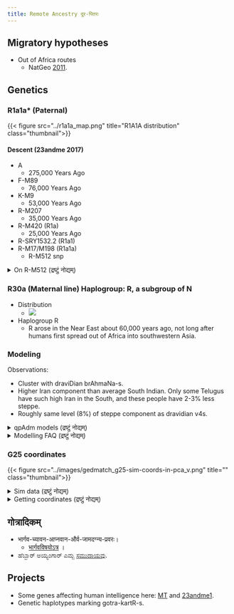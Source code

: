 ```yaml
---
title: Remote Ancestry दूर-पितरः
---
```



## Migratory hypotheses

- Out of Africa routes
    - NatGeo [2011](http://voices.nationalgeographic.com/2011/11/03/modern-humans-wandered-out-of-africa-via-arabia/).

## Genetics
### R1a1a* (Paternal)
{{< figure src="../r1a1a_map.png" title="R1A1A distribution" class="thumbnail">}}

#### Descent (23andme 2017)
- A
    - 275,000 Years Ago
- F-M89
    - 76,000 Years Ago
- K-M9
    - 53,000 Years Ago
- R-M207
    - 35,000 Years Ago
- R-M420 (R1a)
    - 25,000 Years Ago
- R-SRY1532.2 (R1a1)
- R-M17/M198 (R1a1a)
    - R-M512 snp

<details><summary>On R-M512 (द्रष्टुं नोद्यम्)</summary>

> Today, the men who share your haplogroup are most common in Eastern Europe, Russia and Ukraine. The lineage is also quite common in Poland, but decreases in frequency toward the Mediterranean countries. Farther to the west, about one-third of Norwegian men and a quarter of men from the far northern British Isles carry R-M512. Their ancestors arrived with various groups over the past 2,000 years, including with the Anglo-Saxons from central Europe in the 5th century and the Vikings who came from Scandinavia beginning about 800 CE. Additionally, the haplogroup is still relatively common in the Middle East, as well as in Central and South Asia where it reaches levels of up to 60% among the Kyrgyz and the Tajiks.
</details>



### R30a (Maternal line) Haplogroup: R, a subgroup of N
- Distribution
    - [![](http://i.imgur.com/dtJzFQL.png)](http://i.imgur.com/dtJzFQL.png)        
- Haplogroup R
    - R arose in the Near East about 60,000 years ago, not long after humans first spread out of Africa into southwestern Asia.

### Modeling

Observations:

- Cluster with draviDian brAhmaNa-s.
- Higher Iran component than average South Indian. Only some Telugus have such high Iran in the South, and these people have 2-3% less steppe.
- Roughly same level (8%) of  steppe component as dravidian v4s.

<details><summary>qpAdm models (द्रष्टुं नोद्यम्)</summary>

- Euclidean distance in 25-d space between the real sample (you) and the best possible simulation based on source populations: 1.1341% / 0.01134109 (Via Aryamsha - "Steppe ancestry is a bit underestimated on G25 simulations")
  - 56.8 IRN_Shahr_I_Sokhta_BA2
  - 15.0 Aryan
  - 14.6 AASI
  - 10.2 TKM_Gonur2_BA
  - 3.4 CHN_Upper_Yellow_River_LN
- 52.1 IVC_I8726 (90% IranN), 35.8 Onge, 12.2 Sintashta with p=0.2
- 48.7% pure IranN, 43.5% pure Onge and 7.8% pure Sintashta with p=0.74 when modelled distally
- 45.6% IVC (70% IranN, 25% AASI and 5% neolithic steppe), 45.7% Irula, 8.6% Sintashta. 
  - Steppe rich ancestors admixed with Steppe poor ancestors around 300 AD. (algorithm DATES developed by Moorjani. date was not accurate. Unfortunately for getting decent admixture dates one needs many samples.)
</details>


<details><summary>Modelling FAQ (द्रष्टुं नोद्यम्)</summary>

- IVC = Indus Valley Civilization, Irula = A tribe acting as a placeholder for early Indian hunter gatherers
- p>0.05 means an acceptable model.
- Modelled distally means modelled with sources who are far removed from the actual admixture event. So in this case one removes Ancient South Indians and IVC as the two likely sources with Sintashta and used Iran and Onge instead to get a better idea of the absolute genetic contribution.
- The fundamental issue is this: IVC samples we have so far DON'T form a cluster (IVC people vary a lot in AASI from 15% to 60%!). But they are very different from each other - this is one main reason why Razib, MT, etc believe that jAti stratification predated the Arya-s. For the sake of simplicity all of them are combined in literature as IVC-periphery.
</details>

### G25 coordinates
{{< figure src="../images/gedmatch_g25-sim-coords-in-pca_v.png" title="" class="thumbnail">}}

<details><summary>Sim data (द्रष्टुं नोद्यम्)</summary>

```
sample_simulated_g25_scaled,0.052518853080000205,-0.063301992006,-0.14566985323960002,0.10784362091799965,-0.07612815976539998,0.0565666492762,-0.0009902706709999654,0.010137610529000085,0.027979721893999776,0.013410032445999975,-0.005207541857356,-0.001137532665999988,-0.00009183506799999297,-0.001645104876999648,0.0010020213650001053,0.003043852208000075,-0.001736520640999939,0.0006642111010000673,0.0009010056189999865,-0.004519488418000001,-0.0006131895440000257,-0.0018655687889999606,0.0026530372280000186,-0.00029511439999993505,0.0014945043999997631
```
</details>

<details><summary>Getting coordinates (द्रष्टुं नोद्यम्)</summary>

- create an account and upload raw data on GEDMATCH
- Go to Free tools > Admixture calculators > Eurogenes. 
- There enter your gedmatch kit code, select K36 and click on enter. Wait.
- Copy values you get by selecting with your cursor and copy in this link.
- Generate simulated coordinates from [allelocator](https://allelocator.ovh/K36vertical.html).g
</details>


## गोत्रादिकम्
- भार्गव-च्यावन-आप्नवान-और्व-जामदग्न्य-प्रवरः।
  - [भार्गवविषयोऽत्र](/notes/history/homo/sapiens/Aryan/satem/indo-iranian/indo-aryan/v1/persons/sage-bloodlines/bhRguH/dvitIyajanmani_bhRguH/chyavanaH/ApnavAna/aurvaH/jamadagniH/) ।
- ಹೆಬ್ಬಾರ್ ಅಯ್ಯಂಗಾರ್ ಎಮ್ಬ [ಸಮುದಾಯವು](/notes/history/homo/sapiens/Aryan/satem/indo-iranian/indo-aryan/v1/hebbAr-iyengAr/). 

## Projects

- Some genes affecting human intelligence here: [MT](https://manasataramgini.wordpress.com/2007/10/31/genes-affecting-human-intelligence/) and [23andme1](https://www.23andme.com/you/community/thread/717/).
- Genetic haplotypes marking gotra-kartR-s.